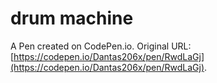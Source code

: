 # drum machine

A Pen created on CodePen.io. Original URL: [https://codepen.io/Dantas206x/pen/RwdLaGj](https://codepen.io/Dantas206x/pen/RwdLaGj).

